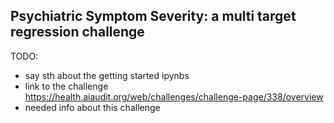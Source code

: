 ## Psychiatric Symptom Severity: a multi target regression challenge

TODO:
- say sth about the getting started ipynbs
- link to the challenge https://health.aiaudit.org/web/challenges/challenge-page/338/overview
- needed info about this challenge
